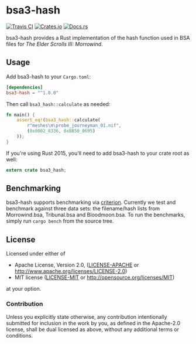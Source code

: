 # bsa3-hash

[![Travis CI](https://api.travis-ci.com/FaultyRAM/bsa3-hash.svg)](https://travis-ci.com/FaultyRAM/bsa3-hash)
[![Crates.io](https://img.shields.io/crates/v/bsa3-hash.svg)](https://crates.io/crates/bsa3-hash)
[![Docs.rs](https://docs.rs/bsa3-hash/badge.svg)](https://docs.rs/bsa3-hash)

bsa3-hash provides a Rust implementation of the hash function used in BSA files for
*The Elder Scrolls III: Morrowind*.

## Usage

Add bsa3-hash to your `Cargo.toml`:

```toml
[dependencies]
bsa3-hash = "^1.0.0"
```

Then call `bsa3_hash::calculate` as needed:

```rust
fn main() {
    assert_eq!(bsa3_hash::calculate(
        r"meshes\m\probe_journeyman_01.nif",
        (0x0002_0336, 0xBB50_0695)
    ));
}
```

If you're using Rust 2015, you'll need to add bsa3-hash to your crate root as well:

```rust
extern crate bsa3_hash;
```

## Benchmarking

bsa3-hash supports benchmarking via [criterion](https://crates.io/crates/criterion). Currently we
test and benchmark against three data sets: the filename/hash lists from Morrowind.bsa,
Tribunal.bsa and Bloodmoon.bsa. To run the benchmarks, simply run `cargo bench` from the source
tree.

## License

Licensed under either of

* Apache License, Version 2.0,
  ([LICENSE-APACHE](LICENSE-APACHE) or http://www.apache.org/licenses/LICENSE-2.0)
* MIT license ([LICENSE-MIT](LICENSE-MIT) or http://opensource.org/licenses/MIT)

at your option.

### Contribution

Unless you explicitly state otherwise, any contribution intentionally
submitted for inclusion in the work by you, as defined in the Apache-2.0
license, shall be dual licensed as above, without any additional terms or
conditions.
